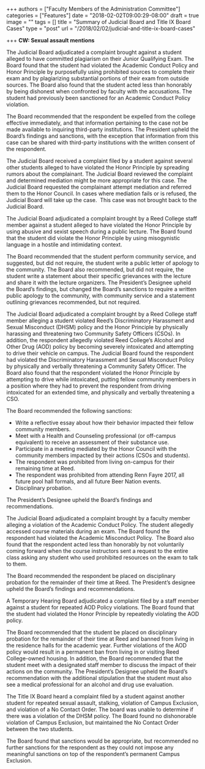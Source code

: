 +++
authors = ["Faculty Members of the Administration Committee"]
categories = ["Features"]
date = "2018-02-02T09:00:29-08:00"
draft = true
image = ""
tags = []
title = "Summary of Judicial Board and Title IX Board Cases"
type = "post"
url = "/2018/02/02/judicial-and-title-ix-board-cases"

+++
**CW: Sexual assault mentions**

The Judicial Board adjudicated a complaint brought against a student alleged to have committed plagiarism on their Junior Qualifying Exam. The Board found that the student had violated the Academic Conduct Policy and Honor Principle by purposefully using prohibited sources to complete their exam and by plagiarizing substantial portions of their exam from outside sources. The Board also found that the student acted less than honorably by being dishonest when confronted by faculty with the accusations. The student had previously been sanctioned for an Academic Conduct Policy violation.

The Board recommended that the respondent be expelled from the college effective immediately, and that information pertaining to the case not be made available to inquiring third-party institutions. The President upheld the Board’s findings and sanctions, with the exception that information from this case can be shared with third-party institutions with the written consent of the respondent. 

The Judicial Board received a complaint filed by a student against several other students alleged to have violated the Honor Principle by spreading rumors about the complainant. The Judicial Board reviewed the complaint and determined mediation might be more appropriate for this case. The Judicial Board requested the complainant attempt mediation and referred them to the Honor Council. In cases where mediation fails or is refused, the Judicial Board will take up the case.  This case was not brought back to the Judicial Board. 

The Judicial Board adjudicated a complaint brought by a Reed College staff member against a student alleged to have violated the Honor Principle by using abusive and sexist speech during a public lecture. The Board found that the student did violate the Honor Principle by using misogynistic language in a hostile and intimidating context.

The Board recommended that the student perform community service, and suggested, but did not require, the student write a public letter of apology to the community. The Board also recommended, but did not require, the student write a statement about their specific grievances with the lecture and share it with the lecture organizers. The President’s Designee upheld the Board’s findings, but changed the Board’s sanctions to require a written public apology to the community, with community service and a statement outlining grievances recommended, but not required.

The Judicial Board adjudicated a complaint brought by a Reed College staff member alleging a student violated Reed’s Discriminatory Harassment and Sexual Misconduct (DHSM) policy and the Honor Principle by physically harassing and threatening two Community Safety Officers (CSOs). In addition, the respondent allegedly violated Reed College’s Alcohol and Other Drug (AOD) policy by becoming severely intoxicated and attempting to drive their vehicle on campus. The Judicial Board found the respondent had violated the Discriminatory Harassment and Sexual Misconduct Policy by physically and verbally threatening a Community Safety Officer. The Board also found that the respondent violated the Honor Principle by attempting to drive while intoxicated, putting fellow community members in a position where they had to prevent the respondent from driving intoxicated for an extended time, and physically and verbally threatening a CSO.

The Board recommended the following sanctions:

* Write a reflective essay about how their behavior impacted their fellow community members.
* Meet with a Health and Counseling professional (or off-campus equivalent) to receive an assessment of their substance use.
* Participate in a meeting mediated by the Honor Council with the community members impacted by their actions (CSOs and students).
* The respondent was prohibited from living on-campus for their remaining time at Reed.
* The respondent was prohibited from attending Renn Fayre 2017, all future pool hall formals, and all future Beer Nation events.
* Disciplinary probation.

The President’s Designee upheld the Board’s findings and recommendations. 

The Judicial Board adjudicated a complaint brought by a faculty member alleging a violation of the Academic Conduct Policy. The student allegedly accessed course materials during an exam. The Board found the respondent had violated the Academic Misconduct Policy.  The Board also found that the respondent acted less than honorably by not voluntarily coming forward when the course instructors sent a request to the entire class asking any student who used prohibited resources on the exam to talk to them.

The Board recommended the respondent be placed on disciplinary probation for the remainder of their time at Reed. The President’s designee upheld the Board’s findings and recommendations. 

A Temporary Hearing Board adjudicated a complaint filed by a staff member against a student for repeated AOD Policy violations. The Board found that the student had violated the Honor Principle by repeatedly violating the AOD policy.

The Board recommended that the student be placed on disciplinary probation for the remainder of their time at Reed and banned from living in the residence halls for the academic year. Further violations of the AOD policy would result in a permanent ban from living in or visiting Reed College-owned housing. In addition, the Board recommended that the student meet with a designated staff member to discuss the impact of their actions on the community. The President’s Designee upheld the Board’s recommendation with the additional stipulation that the student must also see a medical professional for an alcohol and drug use evaluation.

The Title IX Board heard a complaint filed by a student against another student for repeated sexual assault, stalking, violation of Campus Exclusion, and violation of a No Contact Order. The board was unable to determine if there was a violation of the DHSM policy. The Board found no dishonorable violation of Campus Exclusion, but maintained the No Contact Order between the two students.  

The Board found that sanctions would be appropriate, but recommended no further sanctions for the respondent as they could not impose any meaningful sanctions on top of the respondent’s permanent Campus Exclusion.